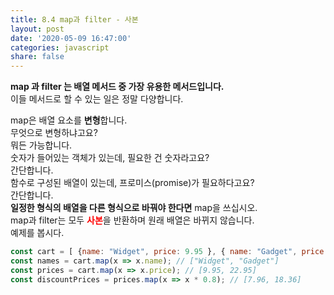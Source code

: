 ```yaml
---
title: 8.4 map과 filter - 사본
layout: post
date: '2020-05-09 16:47:00'
categories: javascript
share: false
---
```


**map 과 filter 는 배열 메서드 중 가장 유용한 메서드입니다.**  
이들 메서드로 할 수 있는 일은 정말 다양합니다.

map은 배열 요소를 **변형**합니다.  
무엇으로 변형하냐고요?  
뭐든 가능합니다.  
숫자가 들어있는 객체가 있는데, 필요한 건 숫자라고요?  
간단합니다.  
함수로 구성된 배열이 있는데, 프로미스(promise)가 필요하다고요?  
간단합니다.  
**일정한 형식의 배열을 다른 형식으로 바꿔야 한다면** map을 쓰십시오.  
map과 filter는 모두 <span style="color:red;">**사본**</span>을 반환하며 원래 배열은 바뀌지 않습니다.  
예제를 봅시다.

```javascript
const cart = [ {name: "Widget", price: 9.95 }, { name: "Gadget", price: 22.95 } ];
const names = cart.map(x => x.name); // ["Widget", "Gadget"]
const prices = cart.map(x => x.price); // [9.95, 22.95]
const discountPrices = prices.map(x => x * 0.8); // [7.96, 18.36]
```